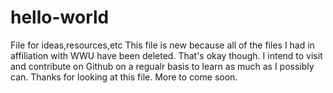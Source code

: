 # hello-world
File for ideas,resources,etc
This file is new because all of the files I had in affiliation with WWU have been deleted.
That's okay though. I intend to visit and contribute on Github on a regualr basis to learn as much as I possibly can.
Thanks for looking at this file. More to come soon.
